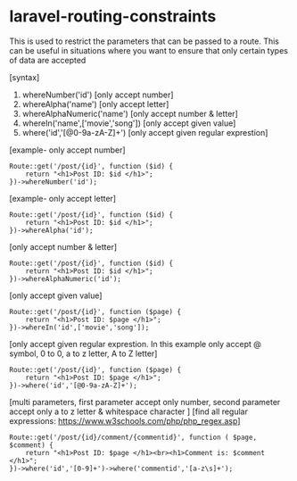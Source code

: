 # laravel-routing-constraints
This is used to restrict the parameters that can be passed to a route. 
This can be useful in situations where you want to ensure that only certain types of data are accepted

[syntax]
1. whereNumber('id') [only accept number]
2. whereAlpha('name') [only accept letter]
3. whereAlphaNumeric('name') [only accept number & letter]
4. whereIn('name',['movie','song']) [only accept given value]
5. where('id','[@0-9a-zA-Z]+') [only accept given regular exprestion]


[example- only accept number]
```
Route::get('/post/{id}', function ($id) {
    return "<h1>Post ID: $id </h1>";
})->whereNumber('id');
```

[example- only accept letter]
```
Route::get('/post/{id}', function ($id) {
    return "<h1>Post ID: $id </h1>";
})->whereAlpha('id');
```

[only accept number & letter]
```
Route::get('/post/{id}', function ($id) {
    return "<h1>Post ID: $id </h1>";
})->whereAlphaNumeric('id');
```

[only accept given value]
```
Route::get('/post/{id}', function ($page) {
    return "<h1>Post ID: $page </h1>";
})->whereIn('id',['movie','song']);
```

[only accept given regular exprestion.
In this example only accept @ symbol, 0 to 0, a to z letter, A to Z letter]
```
Route::get('/post/{id}', function ($page) {
    return "<h1>Post ID: $page </h1>";
})->where('id','[@0-9a-zA-Z]+');
```

[multi parameters, first parameter accept only number, second parameter accept only a to z letter & whitespace character ]
[find all regular expressions: https://www.w3schools.com/php/php_regex.asp]
```
Route::get('/post/{id}/comment/{commentid}', function ( $page, $comment) {
    return "<h1>Post ID: $page </h1><br><h1>Comment is: $comment </h1>";
})->where('id','[0-9]+')->where('commentid','[a-z\s]+');
```
